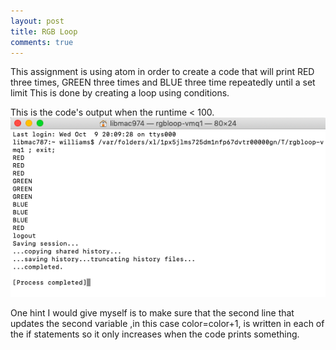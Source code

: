 ```yaml
---
layout: post 
title: RGB Loop
comments: true
---
```

This assignment is using atom in order to create a code that will print RED three times, GREEN three times and BLUE three time repeatedly until a set limit This is done by creating a loop using conditions. 

This is the code's output when the runtime < 100. 
![The code's output](/img/RGBoutput.png)

One hint I would give myself is to make sure that the second line that updates the second variable ,in this case color=color+1, is written in each of the if statements so it only increases when the code prints something.  
